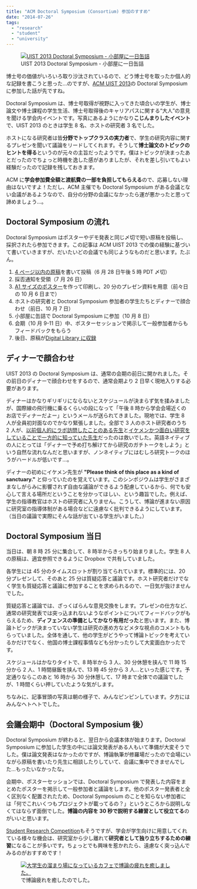 ```yaml
---
title: "ACM Doctoral Symposium (Consortium) 参加のすすめ"
date: "2014-07-26"
tags:
  - "research"
  - "student"
  - "university"
---
```


<figure className="right">
  <a href="https://junkato.jp/ja/blog/wp-content/uploads/2014/07/DSC09058.jpg"><img src="/images/DSC09058-300x168.jpg" alt="UIST 2013 Doctoral Symposium - 小部屋に一日缶詰" /></a>
  <figcaption>UIST 2013 Doctoral Symposium - 小部屋に一日缶詰</figcaption>
</figure>

博士号の価値がいろいろ取り沙汰されているので、どう博士号を取ったか個人的な記録を書こうと思った…のですが、[ACM UIST 2013](http://www.acm.org/uist/uist2013/ "UIST 2013 - 26th Symposium on User Interface Software and Technology (October 8-11, 2013 St Andrews, UK)")の Doctoral Symposium に参加した話が先ですね。

Doctoral Symposium は、博士号取得が視野に入ってきた頃合いの学生が、博士論文や博士課程の学生生活、博士号取得後のキャリアパスに関する“大人”の意見を聞ける学会内イベントです。写真にあるようにかなり**こじんまりしたイベント**で、UIST 2013 のときは学生 8 名、ホストの研究者 3 名でした。

ホストになる研究者は皆**分野でトップクラスの実力者**で、学生の研究内容に関するプレゼンを聞いて議論をリードしてくれます。そうして**博士論文のトピックのヒントを得る**というのが元々の主旨だったようです。僕はトピックが決まったあとだったのでちょっと時機を逸した感がありましたが、それを差し引いてもよい経験だったので記録を残しておきます。

ACM に**学会参加費全額と渡航費の一部を負担してもらえる**ので、応募しない理由はないですよ！ただし、ACM 主催でも Doctoral Symposium がある会議とない会議があるようなので、自分の分野の会議になかったら運が悪かったと思って諦めましょう…。

## Doctoral Symposium の流れ

Doctoral Symposium はポスターやデモ発表と同じ〆切で短い原稿を投稿し、採択されたら参加できます。この記事は ACM UIST 2013 での僕の経験に基づいて書いていきますが、だいたいどの会議でも同じようなものだと思います。たぶん。

1. [4 ページ以内の原稿](http://junkato.jp/publications/uist2013-kato.pdf "Integrated visual representations for programming with real-world input and output")を書いて投稿（6 月 28 日午後 5 時 PDT 〆切）
2. 採否通知を受領（7 月 26 日）
3. [A1 サイズのポスター](http://junkato.jp/publications/uist2013-kato-poster.pdf "Integrated visual representations for programming with real-world input and output")を作って印刷し、20 分のプレゼン資料を用意（前々日の 10 月 6 日まで）
4. ホストの研究者と Doctoral Symposium 参加者の学生たちとディナーで顔合わせ（前日、10 月 7 日）
5. 小部屋に缶詰で Doctoral Symposium に参加（10 月 8 日）
6. 会期（10 月 9-11 日）中、ポスターセッションで掲示して一般参加者からもフィードバックをもらう
7. 後日、原稿が[Digital Library に収録](http://dl.acm.org/citation.cfm?doid=2508468.2508476 "Integrated visual representations for programming with real-world input and output")

## ディナーで顔合わせ

UIST 2013 の Doctoral Symposium は、通常の会期の前日に開かれました。その前日のディナーで顔合わせをするので、通常会期より 2 日早く現地入りする必要があります。

ディナーはかなりギリギリにならないとスケジュールが決まらず気を揉みましたが、国際線の飛行機に乗るくらいの段になって「午後 8 時から学会会場近くのお店でディナーだよー」というメールが送られてきました。現地では、学生 8 人が全員初対面なのでかなり緊張しました。全部で 3 人のホスト研究者のうち 2 人が、[以前個人的にラボ訪問したことのある先生](http://www.cs.columbia.edu/~feiner/ "Steven K. Feiner")と[イケメンかつ面白い研究をしていることで一方的に知っていた先生](http://www.patrickbaudisch.com/ "Patrick Baudisch")だったのは救いでした。英語ネイティブの人にとっては「ディナーで予め打ち解けてから研究のガチトークをしよう」という自然な流れなんだと思いますが、ノンネイティブにはむしろ研究トークのほうがハードルが低いです…。

ディナーの初めにイケメン先生が **"Please think of this place as a kind of sanctuary."** と仰っていたのを覚えています。このシンポジウムは学生がさまざまなしがらみに影響されず自由な議論ができるよう配慮しているから、何でも安心して言える場所だということを分かってほしい、という趣旨でした。例えば、学生の指導教官はホストの研究者に入りません。こうして、博論が進まない原因に研究室の指導体制がある場合などに遠慮なく批判できるようにしています。（当日の議論で実際にそんな話が出ている学生がいました。）

## Doctoral Symposium 当日

当日は、朝 8 時 25 分に集合して、8 時半からきっちり始まりました。学生 8 人の原稿は、適宜参照できるように Dropbox で共有していました。

各学生には 45 分のタイムスロットが割り当てられています。標準的には、20 分プレゼンして、そのあと 25 分は質疑応答と議論です。ホスト研究者だけでなく学生も質疑応答と議論に参加することを求められるので、一日気が抜けませんでした。

質疑応答と議論では、ざっくばらんな意見交換をします。プレゼンの仕方など、通常の研究発表では突っ込まれないようなポイントについてフィードバックがもらえるため、**ディフェンスの準備としてかなり有用だった**と思います。また、博論トピックが決まっていない学生は研究の進め方などメタな視点のコメントももらっていました。全体を通して、他の学生がどうやって博論トピックを考えているかだけでなく、他国の博士課程事情なども分かったりして大変面白かったです。

スケジュールはかなりタイトで、8 時半から 3 人、30 分休憩を挟んで 11 時 15 分から 2 人、1 時間昼飯を挟んで、13 時 45 分から 3 人…といった感じです。予定通りならこのあと 16 時から 30 分休憩して、17 時まで全体での議論でしたが、1 時間くらい押していたような気がします。

ちなみに、記事冒頭の写真は朝の様子で、みんなピンピンしています。夕方にはみんなヘトヘトでした。

## 会議会期中（Doctoral Symposium 後）

Doctoral Symposium が終わると、翌日から会議本体が始まります。Doctoral Symposium に参加した学生の中には論文発表がある人もいて準備が大変そうでした。僕は論文発表はなかったのですが、博論執筆が修羅場だったので会場にいながら原稿を書いたり先生に相談したりしていて、会議に集中できませんでした…もったいなかったな。

会期中、ポスターセッションでは、Doctoral Symposium で発表した内容をまとめたポスターを掲示して一般参加者と議論をします。他のポスター発表者と全く区別なく配置されたため、Doctoral Symposium のことを知らない参加者には「何でこれいくつもプロジェクトが載ってるの？」というところから説明しなくてはならず面倒でした。**博論の内容を 30 秒で説明する練習として役立てる**のがいいと思います。

[Student Research Competition](http://junkato.jp/ja/blog/2014/05/04/acm-student-research-competition/ "ACM Student Research Competition参加のすすめ")もそうですが、学会が学生向けに用意してくれている様々な機会は、研究室から少し離れて**研究者として独り立ちするための練習**になることが多いです。ちょっとでも興味を惹かれたら、遠慮なく突っ込んでみるのがおすすめです！

<figure className="center">
  <a href="https://junkato.jp/ja/blog/wp-content/uploads/2014/07/DSC09168.jpg) Doctoral Symposiumのあとは、偶然見つけた[大学生の溜まり場になっているカフェ](https://plus.google.com/104025028898671281343/about "Cafe Taste""><img src="/images/DSC09168.jpg" alt="大学生の溜まり場になっているカフェで博論の疲れを癒しました。" /></a>
  <figcaption>で博論疲れを癒したのでした。</figcaption>
</figure>
